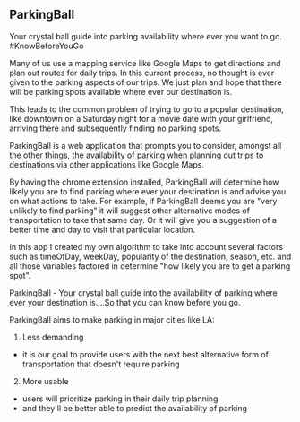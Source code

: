 ## ParkingBall

Your crystal ball guide into parking availability where ever you want to go. #KnowBeforeYouGo

Many of us use a mapping service like Google Maps to get directions and plan out routes for 
daily trips. In this current process, no thought is ever given to the parking aspects of our 
trips. We just plan and hope that there will be parking spots available where ever our 
destination is. 

This leads to the common problem of trying to go to a popular destination, like downtown on a 
Saturday night for a movie date with your girlfriend, arriving there and subsequently finding 
no parking spots.

ParkingBall is a web application that prompts you to consider, amongst all the other things, 
the availability of parking when planning out trips to destinations via other applications 
like Google Maps.

By having the chrome extension installed, ParkingBall will determine how likely you are to 
find parking where ever your destination is and advise you on what actions to take. For 
example, if ParkingBall deems you are "very unlikely to find parking" it will suggest other 
alternative modes of transportation to  take that same day. Or it will give you a suggestion 
of a better time and day to visit that particular location.

In this app I created my own algorithm to take into account several factors such as 
timeOfDay, weekDay, popularity of the destination, season, etc. and all those variables 
factored in determine "how likely you are to get a parking spot".

ParkingBall - Your crystal ball guide into the availability of parking where ever your 
destination is....So that you can know before you go.

ParkingBall aims to make parking in major cities like LA:

1. Less demanding 
- it is our goal to provide users with the next best alternative form of transportation that 
doesn't require parking 

2. More usable
- users will prioritize parking in their daily trip planning 
- and they'll be better able to predict the availability of parking
